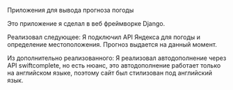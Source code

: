 Приложения для вывода прогноза погоды

Это приложение я cделал в веб фреймворке Django.

Реализовал следующее:
Я подключил API Яндекса для погоды и определение местоположения. Прогноз выдается на данный момент.

Из дополнительно реализованного:
Я реализовал автодополнение через API swiftcomplete, но есть нюанс, это автодополнение работает только на английском языке, поэтому сайт был стилизован под английский язык.
